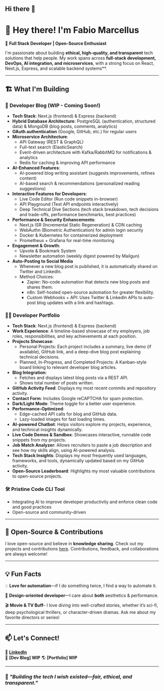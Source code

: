 ## Hi there 👋

# 👋 Hey there! I'm Fabio Marcellus  

🚀 **Full Stack Developer | Open-Source Enthusiast**  

I'm passionate about building **ethical, high-quality, and transparent** tech solutions that help people. My work spans across **full-stack development, DevOps, AI integration, and microservices**, with a strong focus on React, Next.js, Express, and scalable backend systems**.  

---

## 🏗️ What I'm Building  


### 📝 **Developer Blog** (WIP - Coming Soon!)  
- **Tech Stack**: Next.js (frontend) & Express (backend)
- **Hybrid Database Architecture**: PostgreSQL (authentication, structured data) & MongoDB (blog posts, comments, analytics)
- **OAuth authentication** (Google, GitHub, etc.) for regular users
- **Microservice Architecture**:
  - API Gateway (REST & GraphQL)
  - Full-text search (ElasticSearch)
  - Event-driven architecture with Kafka/RabbitMQ for notifications & analytics
  - Redis for caching & improving API performance
- **AI-Enhanced Features**:
  - AI-powered blog writing assistant (suggests improvements, refines content)
  - AI-based search & recommendations (personalized reading suggestions)
- **Interactive Features for Developers**:
  - Live Code Editor (Run code snippets in-browser)
  - API Playground (Test API endpoints interactively)
  - Deep Technical Dive Sections (tech stack breakdown, tech decisions and trade-offs, performance benchmarks, best practices)
- **Performance & Security Enhancements**:
  - Next.js ISR (Incremental Static Regeneration) & CDN caching
  - WebAuthn (Biometric Authentication) for admin login security
  - Docker & Kubernetes for containerized deployment
  - Prometheus + Grafana for real-time monitoring
- **Engagement & Growth**:
  - Upvote & Bookmark System
  - Newsletter automation (weekly digest powered by Mailgun)
- **Auto-Posting to Social Media**
  - Whenever a new blog post is published, it is automatically shared on Twitter and LinkedIn.
  - Method Choices:
    - Zapier: No-code automation that detects new blog posts and shares them.
    - n8n: Self-hosted open-source automation for greater flexibility.
    - Custom Webhooks + API: Uses Twitter & LinkedIn APIs to auto-post blog updates with a link and hashtags.

### 👨‍💻 **Developer Portfolio** 
- **Tech Stack**: Next.js (frontend) & Express (backend)
- **Work Experience**: A timeline-based showcase of my employers, job roles, responsibilities, and key achievements at each position.
- **Projects Showcase**:
  - Personal Projects: Each project includes a summary, live demo (if available), GitHub link, and a deep-dive blog post explaining technical decisions.
  - Planned, In-Progress, and Completed Projects: A Kanban-style board linking to relevant developer blog articles.
- **Blog Integration**:
  - Fetches and displays latest blog posts via a REST API.
  - Shows total number of posts written.
- **GitHub Activity Feed**: Displays my most recent commits and repository activity.
- **Contact Form**: Includes Google reCAPTCHA for spam protection.
- **Dark/Light Mode**: Theme toggle for a better user experience.
- **Performance-Optimized**:
  - Edge-cached API calls for blog and GitHub data.
  - Lazy-loaded images for fast loading times.
- **AI-powered Chatbot**: Helps visitors explore my projects, experience, and technical insights dynamically.
- **Live Code Demos & Sandbox**: Showcases interactive, runnable code snippets from my projects.
- **Job Match Analyzer**: Allows recruiters to paste a job description and see how my skills align, using AI-powered analysis.
- **Tech Stack Insights**: Displays my most frequently used languages, frameworks, and tools, dynamically updated based on my GitHub activity.
- **Open-Source Leaderboard**: Highlights my most valuable contributions to open-source projects.


### 🛠️ **Pristine Code CLI Tool**  
- Integrating AI to improve developer productivity and enforce clean code and good practices
- Open-source and community-driven  

---

## 📌 Open-Source & Contributions  
I love open-source and believe in **knowledge sharing**. Check out my projects and contributions [here](https://github.com/fabiomarcellusdev?tab=repositories). Contributions, feedback, and collaborations are always welcome!  

---

## 💡 Fun Facts    
💡 **Love for automation**—if I do something twice, I find a way to automate it.  

🎨 **Design-oriented developer**—I care about **both** aesthetics & performance.  

🎬 **Movie & TV Buff**– I love diving into well-crafted stories, whether it’s sci-fi, deep psychological thrillers, or character-driven dramas. Ask me about my favorite directors or series!

---

## 📫 Let's Connect!  
💼 **[LinkedIn](https://www.linkedin.com/in/fabio-mar/)**  
📝 **[Dev Blog] WIP**
🌎 **[Portfolio] WIP**  


---

### 🚀 *"Building the tech I wish existed—fair, ethical, and transparent."*  

